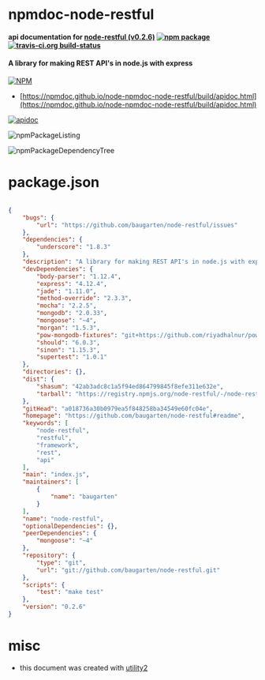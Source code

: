 # npmdoc-node-restful

#### api documentation for  [node-restful (v0.2.6)](https://github.com/baugarten/node-restful#readme)  [![npm package](https://img.shields.io/npm/v/npmdoc-node-restful.svg?style=flat-square)](https://www.npmjs.org/package/npmdoc-node-restful) [![travis-ci.org build-status](https://api.travis-ci.org/npmdoc/node-npmdoc-node-restful.svg)](https://travis-ci.org/npmdoc/node-npmdoc-node-restful)

#### A library for making REST API's in node.js with express

[![NPM](https://nodei.co/npm/node-restful.png?downloads=true&downloadRank=true&stars=true)](https://www.npmjs.com/package/node-restful)

- [https://npmdoc.github.io/node-npmdoc-node-restful/build/apidoc.html](https://npmdoc.github.io/node-npmdoc-node-restful/build/apidoc.html)

[![apidoc](https://npmdoc.github.io/node-npmdoc-node-restful/build/screenCapture.buildCi.browser.%252Ftmp%252Fbuild%252Fapidoc.html.png)](https://npmdoc.github.io/node-npmdoc-node-restful/build/apidoc.html)

![npmPackageListing](https://npmdoc.github.io/node-npmdoc-node-restful/build/screenCapture.npmPackageListing.svg)

![npmPackageDependencyTree](https://npmdoc.github.io/node-npmdoc-node-restful/build/screenCapture.npmPackageDependencyTree.svg)



# package.json

```json

{
    "bugs": {
        "url": "https://github.com/baugarten/node-restful/issues"
    },
    "dependencies": {
        "underscore": "1.8.3"
    },
    "description": "A library for making REST API's in node.js with express",
    "devDependencies": {
        "body-parser": "1.12.4",
        "express": "4.12.4",
        "jade": "1.11.0",
        "method-override": "2.3.3",
        "mocha": "2.2.5",
        "mongodb": "2.0.33",
        "mongoose": "~4",
        "morgan": "1.5.3",
        "pow-mongodb-fixtures": "git+https://github.com/riyadhalnur/pow-mongodb-fixtures.git#upgrade-mongodb-drivers",
        "should": "6.0.3",
        "sinon": "1.15.3",
        "supertest": "1.0.1"
    },
    "directories": {},
    "dist": {
        "shasum": "42ab3adc8c1a5f94ed864799845f8efe311e632e",
        "tarball": "https://registry.npmjs.org/node-restful/-/node-restful-0.2.6.tgz"
    },
    "gitHead": "a018736a30b0979ea5f848258ba34549e60fc04e",
    "homepage": "https://github.com/baugarten/node-restful#readme",
    "keywords": [
        "node-restful",
        "restful",
        "framework",
        "rest",
        "api"
    ],
    "main": "index.js",
    "maintainers": [
        {
            "name": "baugarten"
        }
    ],
    "name": "node-restful",
    "optionalDependencies": {},
    "peerDependencies": {
        "mongoose": "~4"
    },
    "repository": {
        "type": "git",
        "url": "git://github.com/baugarten/node-restful.git"
    },
    "scripts": {
        "test": "make test"
    },
    "version": "0.2.6"
}
```



# misc
- this document was created with [utility2](https://github.com/kaizhu256/node-utility2)
